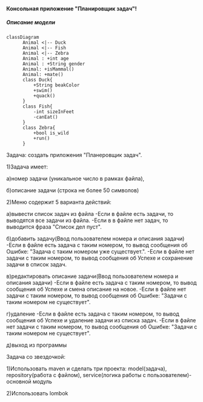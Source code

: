 #### Консольная приложение "Планировщик задач"!

##### Описание модели

```mermaid
classDiagram
      Animal <|-- Duck
      Animal <|-- Fish
      Animal <|-- Zebra
      Animal : +int age
      Animal : +String gender
      Animal: +isMammal()
      Animal: +mate()
      class Duck{
          +String beakColor
          +swim()
          +quack()
      }
      class Fish{
          -int sizeInFeet
          -canEat()
      }
      class Zebra{
          +bool is_wild
          +run()
      }
```


Задача: создать приложения "Планеровщик задач".

1)Задача имеет:

а)номер задачи
(уникальное число в рамках файла),

б)описание задачи
(строка не более 50 символов)


2)Меню содержит 5 варианта действий:

а)вывести список задач из файла
-Если в файле есть задачи, то выводятся все задачи из файла.
-Если в в файле нет задач, то выводится фраза "Список дел пуст".

б)добавить задачу(Ввод пользователем номера и описания задачи)
-Если в файле есть задача с таким номером, то вывод сообщения об Ошибке:
"Задача с таким номером уже существует.".
-Если в файле нет задачи с таким номером, то вывод сообщения об Успехе
и сохранение задачи в список задач.

в)редактировать описание задачи(Ввод пользователем номера и описания задачи)
-Если в файле есть задача с таким номером, то вывод сообщения об Успехе
и смена описание на новое.
-Если в файле нет задачи с таким номером, то вывод сообщения об Ошибке:
"Задачи с таким номером не существует".

г)удаление
-Если в файле есть задача с таким номером, то вывод сообщения об Успехе
и удаление задачи из списка задач.
-Если в файле нет задачи с таким номером, то вывод сообщения об Ошибке:
"Задачи с таким номером не существует".

д)выход из программы

Задача со звездочкой:

1)Использовать maven и сделать три проекта:
model(задача),
repository(работа с файлом),
service(логика работы с пользователем)-основной модуль

2)Использовать lombok
